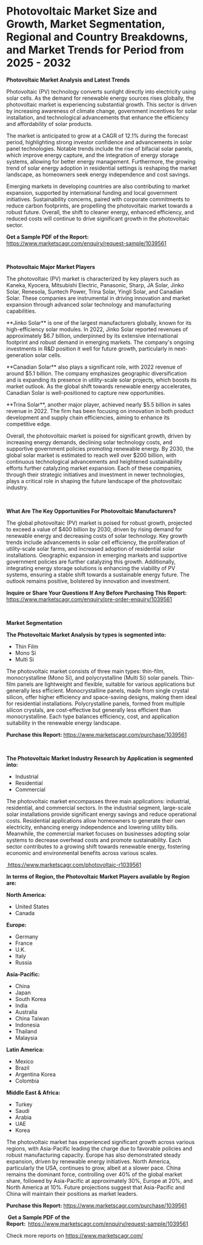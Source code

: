 <p><h1>Photovoltaic Market Size and Growth, Market Segmentation, Regional and Country Breakdowns, and Market Trends for Period from 2025 -  2032</h1></p><p><strong>Photovoltaic Market Analysis and Latest Trends</strong></p>
<p><p>Photovoltaic (PV) technology converts sunlight directly into electricity using solar cells. As the demand for renewable energy sources rises globally, the photovoltaic market is experiencing substantial growth. This sector is driven by increasing awareness of climate change, government incentives for solar installation, and technological advancements that enhance the efficiency and affordability of solar products. </p><p>The market is anticipated to grow at a CAGR of 12.1% during the forecast period, highlighting strong investor confidence and advancements in solar panel technologies. Notable trends include the rise of bifacial solar panels, which improve energy capture, and the integration of energy storage systems, allowing for better energy management. Furthermore, the growing trend of solar energy adoption in residential settings is reshaping the market landscape, as homeowners seek energy independence and cost savings. </p><p>Emerging markets in developing countries are also contributing to market expansion, supported by international funding and local government initiatives. Sustainability concerns, paired with corporate commitments to reduce carbon footprints, are propelling the photovoltaic market towards a robust future. Overall, the shift to cleaner energy, enhanced efficiency, and reduced costs will continue to drive significant growth in the photovoltaic sector.</p></p>
<p><strong>Get a Sample PDF of the Report:&nbsp;</strong> <a href="https://www.marketscagr.com/enquiry/request-sample/1039561?utm_campaign=2648&utm_medium=2&utm_source=Github&utm_content=ia&utm_term=07042025&utm_id=photovoltaic">https://www.marketscagr.com/enquiry/request-sample/1039561</a></p>
<p>&nbsp;</p>
<p><strong>Photovoltaic Major Market Players</strong></p>
<p><p>The photovoltaic (PV) market is characterized by key players such as Kaneka, Kyocera, Mitsubishi Electric, Panasonic, Sharp, JA Solar, Jinko Solar, Renesola, Suntech Power, Trina Solar, Yingli Solar, and Canadian Solar. These companies are instrumental in driving innovation and market expansion through advanced solar technology and manufacturing capabilities.</p><p>**Jinko Solar** is one of the largest manufacturers globally, known for its high-efficiency solar modules. In 2022, Jinko Solar reported revenues of approximately $6.7 billion, underpinned by its extensive international footprint and robust demand in emerging markets. The company's ongoing investments in R&D position it well for future growth, particularly in next-generation solar cells.</p><p>**Canadian Solar** also plays a significant role, with 2022 revenue of around $5.1 billion. The company emphasizes geographic diversification and is expanding its presence in utility-scale solar projects, which boosts its market outlook. As the global shift towards renewable energy accelerates, Canadian Solar is well-positioned to capture new opportunities.</p><p>**Trina Solar**, another major player, achieved nearly $5.5 billion in sales revenue in 2022. The firm has been focusing on innovation in both product development and supply chain efficiencies, aiming to enhance its competitive edge.</p><p>Overall, the photovoltaic market is poised for significant growth, driven by increasing energy demands, declining solar technology costs, and supportive government policies promoting renewable energy. By 2030, the global solar market is estimated to reach well over $200 billion, with continuous technological advancements and heightened sustainability efforts further catalyzing market expansion. Each of these companies, through their strategic initiatives and investment in newer technologies, plays a critical role in shaping the future landscape of the photovoltaic industry.</p></p>
<p>&nbsp;</p>
<p><strong>What Are The Key Opportunities For Photovoltaic Manufacturers?</strong></p>
<p><p>The global photovoltaic (PV) market is poised for robust growth, projected to exceed a value of $400 billion by 2030, driven by rising demand for renewable energy and decreasing costs of solar technology. Key growth trends include advancements in solar cell efficiency, the proliferation of utility-scale solar farms, and increased adoption of residential solar installations. Geographic expansion in emerging markets and supportive government policies are further catalyzing this growth. Additionally, integrating energy storage solutions is enhancing the viability of PV systems, ensuring a stable shift towards a sustainable energy future. The outlook remains positive, bolstered by innovation and investment.</p></p>
<p><strong>Inquire or Share Your Questions If Any Before Purchasing This Report:</strong> <a href="https://www.marketscagr.com/enquiry/pre-order-enquiry/1039561?utm_campaign=2648&utm_medium=2&utm_source=Github&utm_content=ia&utm_term=07042025&utm_id=photovoltaic">https://www.marketscagr.com/enquiry/pre-order-enquiry/1039561</a></p>
<p>&nbsp;</p>
<p><strong>Market Segmentation</strong></p>
<p><strong>The Photovoltaic Market Analysis by types is segmented into:</strong></p>
<p><ul><li>Thin Film</li><li>Mono Si</li><li>Multi Si</li></ul></p>
<p><p>The photovoltaic market consists of three main types: thin-film, monocrystalline (Mono Si), and polycrystalline (Multi Si) solar panels. Thin-film panels are lightweight and flexible, suitable for various applications but generally less efficient. Monocrystalline panels, made from single crystal silicon, offer higher efficiency and space-saving designs, making them ideal for residential installations. Polycrystalline panels, formed from multiple silicon crystals, are cost-effective but generally less efficient than monocrystalline. Each type balances efficiency, cost, and application suitability in the renewable energy landscape.</p></p>
<p><strong>Purchase this Report:&nbsp;</strong><a href="https://www.marketscagr.com/purchase/1039561?utm_campaign=2648&utm_medium=2&utm_source=Github&utm_content=ia&utm_term=07042025&utm_id=photovoltaic">https://www.marketscagr.com/purchase/1039561</a></p>
<p>&nbsp;</p>
<p><strong>The Photovoltaic Market Industry Research by Application is segmented into:</strong></p>
<p><ul><li>Industrial</li><li>Residential</li><li>Commercial</li></ul></p>
<p><p>The photovoltaic market encompasses three main applications: industrial, residential, and commercial sectors. In the industrial segment, large-scale solar installations provide significant energy savings and reduce operational costs. Residential applications allow homeowners to generate their own electricity, enhancing energy independence and lowering utility bills. Meanwhile, the commercial market focuses on businesses adopting solar systems to decrease overhead costs and promote sustainability. Each sector contributes to a growing shift towards renewable energy, fostering economic and environmental benefits across various scales.</p></p>
<p><a href="https://www.marketscagr.com/photovoltaic-r1039561?utm_campaign=2648&utm_medium=2&utm_source=Github&utm_content=ia&utm_term=07042025&utm_id=photovoltaic">&nbsp;https://www.marketscagr.com/photovoltaic-r1039561</a></p>
<p><strong>In terms of Region, the Photovoltaic Market Players available by Region are:</strong></p>
<p>
    <p> <strong> North America: </strong>
        <ul>
            <li>United States</li>
            <li>Canada</li>
        </ul>
        </p> 
    <p> <strong> Europe: </strong>
        <ul>
            <li>Germany</li>
            <li>France</li>
            <li>U.K.</li>
            <li>Italy</li>
            <li>Russia</li>
        </ul>
        </p> 
    <p> <strong> Asia-Pacific: </strong>
        <ul>
            <li>China</li>
            <li>Japan</li>
            <li>South Korea</li>
            <li>India</li>
            <li>Australia</li>
            <li>China Taiwan</li>
            <li>Indonesia</li>
            <li>Thailand</li>
            <li>Malaysia</li>
        </ul>
        </p> 
    <p> <strong> Latin America: </strong>
        <ul>
            <li>Mexico</li>
            <li>Brazil</li>
            <li>Argentina Korea</li>
            <li>Colombia</li>
        </ul>
        </p> 
    <p> <strong> Middle East & Africa: </strong>
        <ul>
            <li>Turkey</li>
            <li>Saudi</li>
            <li>Arabia</li>
            <li>UAE</li>
            <li>Korea</li>
        </ul>
    </p>
    </p>
<p><p>The photovoltaic market has experienced significant growth across various regions, with Asia-Pacific leading the charge due to favorable policies and robust manufacturing capacity. Europe has also demonstrated steady expansion, driven by renewable energy initiatives. North America, particularly the USA, continues to grow, albeit at a slower pace. China remains the dominant force, controlling over 40% of the global market share, followed by Asia-Pacific at approximately 30%, Europe at 20%, and North America at 10%. Future projections suggest that Asia-Pacific and China will maintain their positions as market leaders.</p></p>
<p><strong>Purchase this Report: </strong><a href="https://www.marketscagr.com/purchase/1039561?utm_campaign=2648&utm_medium=2&utm_source=Github&utm_content=ia&utm_term=07042025&utm_id=photovoltaic">https://www.marketscagr.com/purchase/1039561</a></p>
<p>&nbsp;<strong>Get a Sample PDF of the Report:&nbsp;&nbsp;</strong><a href="https://www.marketscagr.com/enquiry/request-sample/1039561?utm_campaign=2648&utm_medium=2&utm_source=Github&utm_content=ia&utm_term=07042025&utm_id=photovoltaic">https://www.marketscagr.com/enquiry/request-sample/1039561</a></p>
<p><strong></strong></p>
<p>Check more reports on <a href="https://www.marketscagr.com/?utm_campaign=2648&utm_medium=2&utm_source=Github&utm_content=ia&utm_term=07042025&utm_id=photovoltaic">https://www.marketscagr.com/</a></p>